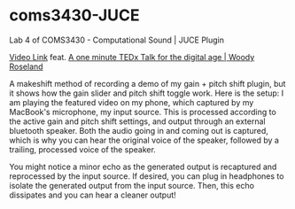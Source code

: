 # coms3430-JUCE
Lab 4 of COMS3430 - Computational Sound | JUCE Plugin

[Video Link](https://youtu.be/_HyceZY0HtE) feat. [A one minute TEDx Talk for the digital age | Woody Roseland](https://www.youtube.com/watch?v=1aA1WGON49E)

A makeshift method of recording a demo of my gain + pitch shift plugin, but it shows how the gain slider and pitch shift toggle work. Here is the setup: I am playing the featured video on my phone, which captured by my MacBook's microphone, my input source. This is processed according to the active gain and pitch shift settings, and output through an external bluetooth speaker. Both the audio going in and coming out is captured, which is why you can hear the original voice of the speaker, followed by a trailing, processed voice of the speaker. 

You might notice a minor echo as the generated output is recaptured and reprocessed by the input source. If desired, you can plug in headphones to isolate the generated output from the input source. Then, this echo dissipates and you can hear a cleaner output!

